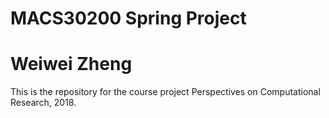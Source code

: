 # MACS30200 Spring Project
# Weiwei Zheng

This is the repository for the course project Perspectives on Computational Research, 2018.

